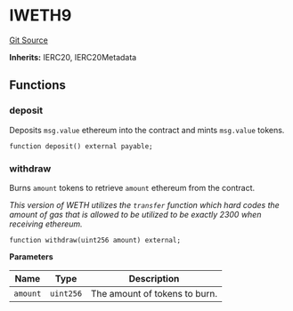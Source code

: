 # IWETH9
[Git Source](https://github.com/alchemix-finance/alchemix-v2-dao/blob/d8d0b0d485c418b8ae578e8607716a71a6b37bf6/src/interfaces/IWETH9.sol)

**Inherits:**
IERC20, IERC20Metadata


## Functions
### deposit

Deposits `msg.value` ethereum into the contract and mints `msg.value` tokens.


```solidity
function deposit() external payable;
```

### withdraw

Burns `amount` tokens to retrieve `amount` ethereum from the contract.

*This version of WETH utilizes the `transfer` function which hard codes the amount of gas
that is allowed to be utilized to be exactly 2300 when receiving ethereum.*


```solidity
function withdraw(uint256 amount) external;
```
**Parameters**

|Name|Type|Description|
|----|----|-----------|
|`amount`|`uint256`|The amount of tokens to burn.|


